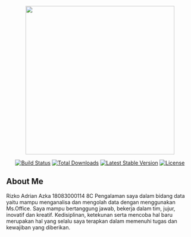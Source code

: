 <p align="center"><a href="https://laravel.com" target="_blank"><img src="https://raw.githubusercontent.com/laravel/art/master/logo-lockup/5%20SVG/2%20CMYK/1%20Full%20Color/laravel-logolockup-cmyk-red.svg" width="400"></a></p>

<p align="center">
<a href="https://travis-ci.org/laravel/framework"><img src="https://travis-ci.org/laravel/framework.svg" alt="Build Status"></a>
<a href="https://packagist.org/packages/laravel/framework"><img src="https://img.shields.io/packagist/dt/laravel/framework" alt="Total Downloads"></a>
<a href="https://packagist.org/packages/laravel/framework"><img src="https://img.shields.io/packagist/v/laravel/framework" alt="Latest Stable Version"></a>
<a href="https://packagist.org/packages/laravel/framework"><img src="https://img.shields.io/packagist/l/laravel/framework" alt="License"></a>
</p>

## About Me

Rizko Adrian Azka 18083000114 8C
Pengalaman saya dalam bidang data yaitu mampu menganalisa dan mengolah data dengan menggunakan Ms.Office. Saya mampu bertanggung jawab, bekerja dalam tim, jujur, inovatif dan kreatif. Kedisiplinan, ketekunan serta mencoba hal baru merupakan hal yang selalu saya terapkan dalam memenuhi tugas dan kewajiban yang diberikan.
